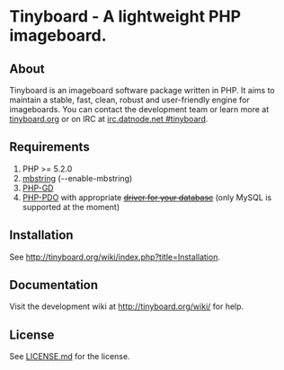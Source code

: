 # Tinyboard - A lightweight PHP imageboard.

## About
Tinyboard is an imageboard software package written in PHP. It aims to maintain a stable, fast, clean, robust and user-friendly engine for imageboards. You can contact the development team or learn more at [tinyboard.org](http://tinyboard.org/) or on IRC at [irc.datnode.net #tinyboard](irc://irc.datnode.net/tinyboard).

## Requirements
1.	PHP >= 5.2.0
2.	[mbstring](http://www.php.net/manual/en/mbstring.installation.php) (--enable-mbstring)
3.	[PHP-GD](http://php.net/manual/en/book.image.php)
4.	[PHP-PDO](http://php.net/manual/en/book.pdo.php) with appropriate <del>[driver for your database](http://www.php.net/manual/en/pdo.drivers.php)</del> (only MySQL is supported at the moment)

## Installation
See <http://tinyboard.org/wiki/index.php?title=Installation>.

## Documentation
Visit the development wiki at <http://tinyboard.org/wiki/> for help.

## License
See [LICENSE.md](http://github.com/savetheinternet/Tinyboard/blob/master/LICENSE.md) for the license.


